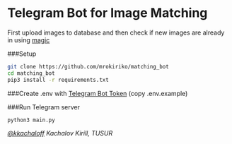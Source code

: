 # Telegram Bot for Image Matching

First upload images to database and then check if new images are already in using [magic]()

###Setup
```bash
git clone https://github.com/mrokiriko/matching_bot
cd matching_bot
pip3 install -r requirements.txt
```

###Create .env with [Telegram Bot Token](https://core.telegram.org/bots) (copy .env.example)

###Run Telegram server
```bash
python3 main.py
```

<i>[@kkachaloff](https://twitter.com/kkachaloff) Kachalov Kirill, TUSUR</i>
